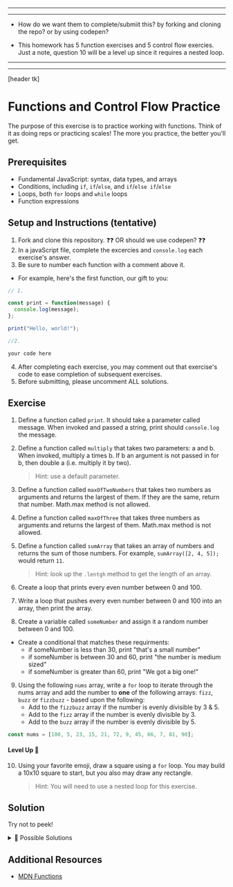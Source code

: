 
---
---

- How do we want them to complete/submiit this? by forking and cloning the repo? or by using codepen?

- This homework has 5 function exercises and 5 control flow exercies. Just a note, question 10 will be a level up since it requires a nested loop.

---
---

[header tk]

# Functions and Control Flow Practice

The purpose of this exercise is to practice working with functions. Think of it
as doing reps or practicing scales! The more you practice, the better you'll
get.

## Prerequisites

* Fundamental JavaScript: syntax, data types, and arrays
* Conditions, including `if`, `if`/`else`, and `if`/`else if`/`else`
* Loops, both `for` loops and `while` loops
* Function expressions

## Setup and Instructions (tentative)

1. Fork and clone this repository. ❓❓ OR should we use codepen? ❓❓
2. In a javaScript file, complete the excercies and `console.log` each exercise's answer.
3. Be sure to number each function with a comment above it. 
  - For example, here's the first function, our gift to you: 

```js
// 1.

const print = function(message) {
  console.log(message);
};

print("Hello, world!");

//2.

your code here

```
4. After completing each exercise, you may comment out that exercise's code to ease completion of subsequent exercises.
5. Before submitting, please uncomment ALL solutions.

## Exercise

1. Define a function called `print`. It should take a parameter called message. When invoked and passed a string, print should `console.log` the message.

2. Define a function called `multiply` that takes two parameters: a and b. When invoked, multiply a times b. If b an argument is not passed in for b, then double a (i.e. multiply it by two).
    > Hint: use a default parameter.

3. Define a function called `maxOfTwoNumbers` that takes two numbers as arguments and returns the largest of them. If they are the same, return that number. Math.max method is not allowed.

4. Define a function called `maxOfThree` that takes three numbers as arguments and returns the largest of them. Math.max method is not allowed.

5. Define a function called `sumArray` that takes an array of numbers and returns the sum of those numbers. For example, `sumArray([2, 4, 5]);` would return `11`.
    > Hint: look up the `.lentgh` method to get the length of an array.

6. Create a loop that prints every even number between 0 and 100.

7. Write a loop that pushes every even number between 0 and 100 into an array, then print the array.

7. Create a variable called `someNumber` and assign it a random number between 0 and 100.

-  Create a conditional that matches these requirments:
    - if someNumber is less than 30, print "that's a small number"
    - if someNumber is between 30 and 60, print "the number is medium sized"
    - if someNumber is greater than 60, print "We got a big one!"

9. Using the following `nums` array, write a `for` loop to iterate through the nums array and add the number to **one** of the following arrays: `fizz`, `buzz` or `fizzbuzz` - based upon the following:
    - Add to the `fizzbuzz` array if the number is evenly divisible by 3 & 5.
    - Add to the `fizz` array if the number is evenly divisible by 3.
    - Add to the `buzz` array if the number is evenly divisible by 5.
```js 
const nums = [100, 5, 23, 15, 21, 72, 9, 45, 66, 7, 81, 90];
```
#### Level Up 🚀

10. Using your favorite emoji, draw a square using a `for` loop. You may build a 10x10 square to start, but you also may draw any rectangle. 
    > Hint: You will need to use a nested loop for this exercise.


## Solution 

Try not to peek!

<details>
<summary> 🔎 Possible Solutions</summary>

```js
// EXERCISE 1.
const print = function(message) {
  console.log(message);
};

// Example:
print("This is a test message.");


// EXERCISE 2.
const multiply = function(x, y=2) {
  return x * y;
};

// Example:
console.log(multiply(5, 3)); // Output: 15
console.log(multiply(4));  // Output: 8


// EXERCISE 3.
const maxOfTwoNumbers = function(x, y) {
  if (x >= y) {
    return x;
  } else {
    return y;
  }
}

// Example:
console.log(maxOfTwoNumbers(5, 3)); // Output: 5
console.log(maxOfTwoNumbers(4, 7)); // Output: 7


// EXERCISE 4. 
const maxOfThree = function(num1, num2, num3) {
  if (num1 >= num2 && num1 >= num3) {
    return num1;
  } else if (num2 >= num1 && num2 >= num3) {
    return num2;
  } else {
    return num3;
  }
};

// Example:
console.log(maxOfThree(5, 3, 9)); // Output: 9
console.log(maxOfThree(4, 7, 6)); // Output: 7


// EXERCISE 5.
const sumArray = function(numbers) {
  let sum = 0;
  for (let i = 0; i < numbers.length; i++) {
    sum += numbers[i];
  }
  return sum;
};

// Example:
console.log(sumArray([2, 4, 5])); // Output: 11



// EXERCISE 6.
for (let i = 0; i <= 100; i += 2) {
  console.log(i);
}

// EXERCISE 7.

const evenNumbers = [];

for (let i = 0; i <= 100; i += 2) {
  evenNumbers.push(i);
}

console.log(evenNumbers);


// EXERCISE 8.

const someNumber = Math.floor(Math.random() * 101); 
// if you assigned a specific number to someNumber instead, that's fine too!

if (someNumber < 30) {
  console.log("That's a small number.");
} else if (someNumber >= 30 && someNumber <= 60) {
  console.log("The number is medium sized.");
} else {
  console.log("We got a big one!");
}

// EXERCISE 9.

const nums = [100, 5, 23, 15, 21, 72, 9, 45, 66, 7, 81, 90];

const fizz = [];
const buzz = [];
const fizzbuzz = [];

for (let i = 0; i < nums.length; i++) {
  const num = nums[i];
  if (num % 3 === 0 && num % 5 === 0) {
    fizzbuzz.push(num);
  } else if (num % 3 === 0) {
    fizz.push(num);
  } else if (num % 5 === 0) {
    buzz.push(num);
  }
}

console.log('fizz:', fizz);
console.log('buzz:', buzz);
console.log('fizzbuzz:', fizzbuzz);


// EXERCISE 10 - LEVEL UP.

for (let i = 0; i < 10; i++) {
  let row = '';
  for (let j = 0; j < 10; j++) {
    row += '🚀';
  }
  console.log(row);
}

//output: 
🚀🚀🚀🚀🚀🚀🚀🚀🚀🚀
🚀🚀🚀🚀🚀🚀🚀🚀🚀🚀
🚀🚀🚀🚀🚀🚀🚀🚀🚀🚀
🚀🚀🚀🚀🚀🚀🚀🚀🚀🚀
🚀🚀🚀🚀🚀🚀🚀🚀🚀🚀
🚀🚀🚀🚀🚀🚀🚀🚀🚀🚀
🚀🚀🚀🚀🚀🚀🚀🚀🚀🚀
🚀🚀🚀🚀🚀🚀🚀🚀🚀🚀
🚀🚀🚀🚀🚀🚀🚀🚀🚀🚀
🚀🚀🚀🚀🚀🚀🚀🚀🚀🚀
```
</details>

## Additional Resources

- [MDN Functions](https://developer.mozilla.org/en-US/docs/Web/JavaScript/Guide/Functions)
